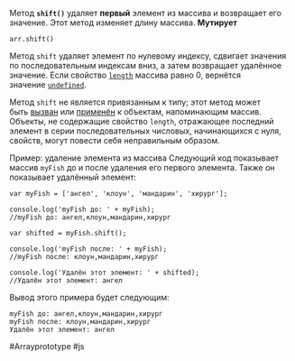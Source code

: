 Метод **`shift()`** удаляет **первый** элемент из массива и возвращает его значение. Этот метод изменяет длину массива.
**Мутирует**

```
arr.shift()
```

Метод `shift` удаляет элемент по нулевому индексу, сдвигает значения по последовательным индексам вниз, а затем возвращает удалённое значение. Если свойство [`length`](https://developer.mozilla.org/ru/docs/Web/JavaScript/Reference/Global_Objects/Array/length) массива равно 0, вернётся значение [`undefined`](https://developer.mozilla.org/ru/docs/Web/JavaScript/Reference/Global_Objects/undefined).

Метод `shift` не является привязанным к типу; этот метод может быть [вызван](https://developer.mozilla.org/ru/docs/Web/JavaScript/Reference/Global_Objects/Function/call) или [применён](https://developer.mozilla.org/ru/docs/Web/JavaScript/Reference/Global_Objects/Function/apply) к объектам, напоминающим массив. Объекты, не содержащие свойство `length`, отражающее последний элемент в серии последовательных числовых, начинающихся с нуля, свойств, могут повести себя неправильным образом.

Пример: удаление элемента из массива
Следующий код показывает массив `myFish` до и после удаления его первого элемента. Также он показывает удалённый элемент:

```
var myFish = ['ангел', 'клоун', 'мандарин', 'хирург'];

console.log('myFish до: ' + myFish);
//myFish до: ангел,клоун,мандарин,хирург

var shifted = myFish.shift();

console.log('myFish после: ' + myFish);
//myFish после: клоун,мандарин,хирург

console.log('Удалён этот элемент: ' + shifted);
//Удалён этот элемент: ангел
```

Вывод этого примера будет следующим:

```
myFish до: ангел,клоун,мандарин,хирург
myFish после: клоун,мандарин,хирург
Удалён этот элемент: ангел
```

#Arrayprototype
#js